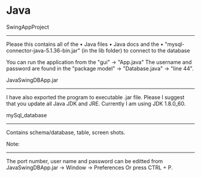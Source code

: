 # Java

SwingAppProject
*******************************

Please this contains all of the 
• Java files 
• Java docs and the 
• "mysql-connector-java-5.1.36-bin.jar" (in the lib folder) to connect to the database

You can run the application from the "gui" -> "App.java"
The username and password are found in the "package model" -> "Database.java" -> "line 44".



JavaSwingDBApp.jar
*******************************

I have also exported the program to executable .jar file.
Please I suggest that you update all Java JDK and JRE.
Currently I am using JDK 1.8.0_60.


mySql_database
*******************************

Contains schema/database, table, screen shots.


Note:
*******************************
The port number, user name and password can be editted from
JavaSwingDBApp.jar -> Window -> Preferences
Or press CTRL + P.
